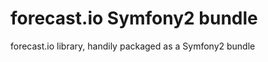 forecast.io Symfony2 bundle
==================

forecast.io library, handily packaged as a Symfony2 bundle
